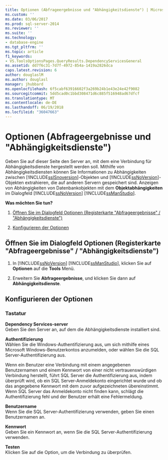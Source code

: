 ```yaml
---
title: Optionen (Abfrageergebnisse und "Abhängigkeitsdienste") | Microsoft Docs
ms.custom: ''
ms.date: 03/06/2017
ms.prod: sql-server-2014
ms.reviewer: ''
ms.suite: ''
ms.technology:
- database-engine
ms.tgt_pltfrm: ''
ms.topic: article
f1_keywords:
- VS.ToolsOptionsPages.QueryResults.DependencyServicesGeneral
ms.assetid: dd7f6c31-7d7f-4972-854a-1419a2826dca
caps.latest.revision: 6
author: douglaslM
ms.author: douglasl
manager: jhubbard
ms.openlocfilehash: 6f5cabf63916602f3a269b24b1e43e24e42f9082
ms.sourcegitcommit: 5dd5cad0c1bbd308471d6c885f516948ad67dfcf
ms.translationtype: MT
ms.contentlocale: de-DE
ms.lasthandoff: 06/19/2018
ms.locfileid: "36047663"
---
```

# <a name="options-query-results-and-dependency-services-page"></a>Optionen (Abfrageergebnisse und "Abhängigkeitsdienste")
  Geben Sie auf dieser Seite den Server an, mit dem eine Verbindung für Abhängigkeitsdienste hergestellt werden soll. Mithilfe von Abhängigkeitsdiensten können Sie Informationen zu Abhängigkeiten zwischen [!INCLUDE[ssISnoversion](../includes/ssisnoversion-md.md)]-Objekten und [!INCLUDE[ssNoVersion](../includes/ssnoversion-md.md)]-Objekten extrahieren, die auf anderen Servern gespeichert sind. Anzeigen von Abhängigkeiten von Datenbankobjekten mit dem **Objektabhängigkeiten** im Dialogfeld [!INCLUDE[ssNoVersion](../includes/ssnoversion-md.md)] [!INCLUDE[ssManStudio](../includes/ssmanstudio-md.md)].  
  
 **Was möchten Sie tun?**  
  
1.  [Öffnen Sie im Dialogfeld Optionen (Registerkarte "Abfrageergebnisse" / "Abhängigkeitsdienste")](#open_dialog)  
  
2.  [Konfigurieren der Optionen](#options)  
  
##  <a name="open_dialog"></a> Öffnen Sie im Dialogfeld Optionen (Registerkarte "Abfrageergebnisse" / "Abhängigkeitsdienste")  
  
1.  In [!INCLUDE[ssNoVersion](../includes/ssnoversion-md.md)] [!INCLUDE[ssManStudio](../includes/ssmanstudio-md.md)], klicken Sie auf **Optionen** auf die **Tools** Menü.  
  
2.  Erweitern Sie **Abfrageergebnisse**, und klicken Sie dann auf **Abhängigkeitsdienste**.  
  
##  <a name="options"></a> Konfigurieren der Optionen  
  
### <a name="options"></a>Tastatur  
 **Dependency Services-server**  
 Geben Sie den Server an, auf dem die Abhängigkeitsdienste installiert sind.  
  
 **Authentifizierung**  
 Wählen Sie die Windows-Authentifizierung aus, um sich mithilfe eines Microsoft Windows-Benutzerkontos anzumelden, oder wählen Sie die SQL Server-Authentifizierung aus.  
  
 Wenn ein Benutzer eine Verbindung mit einem angegebenen Benutzernamen und einem Kennwort von einer nicht vertrauenswürdigen Verbindung herstellt, führt SQL Server die Authentifizierung aus, indem überprüft wird, ob ein SQL Server-Anmeldekonto eingerichtet wurde und ob das angegebene Kennwort mit dem zuvor aufgezeichneten übereinstimmt. Wenn SQL Server das Anmeldekonto nicht finden kann, schlägt die Authentifizierung fehl und der Benutzer erhält eine Fehlermeldung.  
  
 **Benutzername**  
 Wenn Sie die SQL Server-Authentifizierung verwenden, geben Sie einen Benutzernamen an.  
  
 **Kennwort**  
 Geben Sie ein Kennwort an, wenn Sie die SQL Server-Authentifizierung verwenden.  
  
 **Testen**  
 Klicken Sie auf die Option, um die Verbindung zu überprüfen.  
  
  